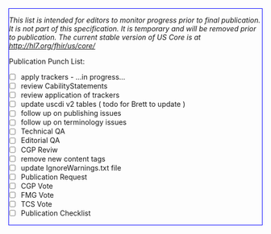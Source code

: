 <div class="bg-info" style="border:1px solid blue;" markdown="1">

*This list is intended for editors to monitor progress prior to final publication.  It is not part of this specification.  It is temporary and will be removed prior to publication. The current stable version of US Core is at http://hl7.org/fhir/us/core/*

Publication Punch List:

- [ ] apply trackers - ...in progress...
- [ ] review CabilityStatements
- [ ] review application of trackers
- [ ] update uscdi v2 tables ( todo for Brett to update )
- [ ] follow up on publishing issues
- [ ] follow up on terminology issues
- [ ] Technical QA
- [ ] Editorial QA
- [ ] CGP Reviw
- [ ] remove new content tags
- [ ] update IgnoreWarnings.txt file
- [ ] Publication Request
- [ ] CGP Vote
- [ ] FMG Vote
- [ ] TCS Vote
- [ ] Publication Checklist
</div><!-- new-content -->
